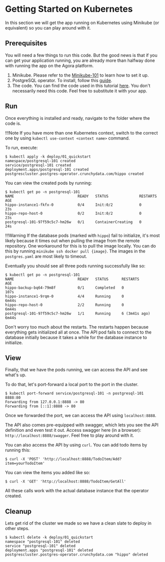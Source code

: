 # Getting Started on Kubernetes
In this section we will get the app running on Kubernetes using Minikube
(or equivalent) so you can play around with it.

## Prerequisites
You will need a few things to run this code. But the good news is that if you
can get your application running, you are already more than halfway done with
running the app on the Agora platform.

1. Minikube. Please refer to the [Minikube-101](/docs/default/component/minikube-tutorial) to learn how to set it up.
2. PostgreSQL operator. To install, follow this [guide](https://access.crunchydata.com/documentation/postgres-operator/5.0.4/quickstart/).
3. The code. You can find the code used in this tutorial [here](https://github.tri-ad.tech/cityos-platform/cityos/tree/main/ns/tutorial/postgresql-101). You don't necessarily need this code. Feel free to substitute it with your app.

## Run
Once everything is installed and ready, navigate to the folder where the code
is.

!!!Note
    If you have more than one Kubernetes context, switch to the correct one by
    using `kubectl use-context <context name>` command.

To run, execute:

```Shell
$ kubectl apply -k deploy/01_quickstart
namespace/postgresql-101 created
service/postgresql-101 created
deployment.apps/postgresql-101 created
postgrescluster.postgres-operator.crunchydata.com/hippo created
```

You can view the created pods by running:

```Shell
$ kubectl get po -n postgresql-101
NAME                             READY   STATUS              RESTARTS   AGE
hippo-instance1-fkfx-0           0/4     Init:0/2            0          23s
hippo-repo-host-0                0/2     Init:0/2            0          23s
postgresql-101-97f59c5c7-hm26w   0/1     ContainerCreating   0          24s
```

!!!Warning
    If the database pods (marked with `hippo`) fail to initialize, it's most
    likely because it times out when pulling the image from the remote
    repository. One workaround for this is to pull the image locally. You can
    do this by running `minikube ssh docker pull {image}`. The images in the
    `postgres.yaml` are most likely to timeout.

Eventually you should see all three pods running successfully like so:

```Shell
$ kubectl get po -n postgresql-101
NAME                             READY   STATUS      RESTARTS        AGE
hippo-backup-bq64-79m8f          0/1     Completed   0               107s
hippo-instance1-9rqm-0           4/4     Running     0               6m44s
hippo-repo-host-0                2/2     Running     0               6m44s
postgresql-101-97f59c5c7-hm26w   1/1     Running     6 (3m41s ago)   6m44s
```

Don't worry too much about the restarts. The restarts happen because everything
gets initialized all at once. The API pod fails to connect to the database
initially because it takes a while for the database instance to initialize.

## View
Finally, that we have the pods running, we can access the API and see what's up.

To do that, let's port-forward a local port to the port in the cluster.

```Shell
$ kubectl port-forward service/postgresql-101 -n postgresql-101 8888:80
Forwarding from 127.0.0.1:8888 -> 80
Forwarding from [::1]:8888 -> 80
```

Once we forwarded the port, we can access the API using `localhost:8888`.

The API also comes pre-equipped with swagger, which lets you see the API
definition and even test it out. Access swagger here (in a browser):
`http://localhost:8888/swagger`. Feel free to play around with it.

You can also access the API by using `curl`. You can add todo items by running
this:

```Shell
$ curl -X 'POST' 'http://localhost:8888/TodoItem/Add?item=yourTodoItem'
```

You can view the items you added like so:

```Shell
$ curl -X 'GET' 'http://localhost:8888/TodoItem/GetAll'
```

All these calls work with the actual database instance that the operator
created.

## Cleanup

Lets get rid of the cluster we made so we have a clean slate to deploy in other
steps.

```Shell
$ kubectl delete -k deploy/01_quickstart
namespace "postgresql-101" deleted
service "postgresql-101" deleted
deployment.apps "postgresql-101" deleted
postgrescluster.postgres-operator.crunchydata.com "hippo" deleted
```